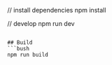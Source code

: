 
// install dependencies
npm install

// develop
npm run dev
```

## Build
```bush
npm run build
```
